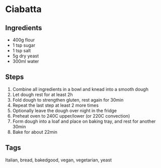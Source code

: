 # Ciabatta

## Ingredients

* 400g flour 
* 1 tsp sugar
* 1 tsp salt 
* 5g dry yeast 
* 300ml water

## Steps

1. Combine all ingredients in a bowl and knead into a smooth dough
2. Let dough rest for at least 2h
3. Fold dough to strengthen gluten, rest again for 30min
4. Repeat the last step at least 2 more times 
5. Optionally leave the dough over night in the fridge
6. Preheat oven to 240C upper/lower (or 220C convection)
7. Form dough into a loaf and place on baking tray, and rest for another 30min
8. Bake for about 22min

## Tags
Italian, bread, bakedgood, vegan, vegetarian, yeast
